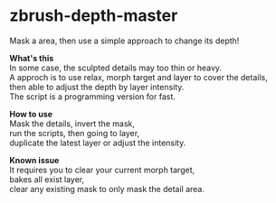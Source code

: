 # zbrush-depth-master
Mask a area, then use a simple approach to change its depth!

**What's this**  
In some case, the sculpted details may too thin or heavy.  
A approch is to use relax, morph target and layer to cover the details,  
then able to adjust the depth by layer intensity.  
The script is a programming version for fast.  

**How to use**  
Mask the details, invert the mask,  
run the scripts, then going to layer,  
duplicate the latest layer or adjust the intensity.  

**Known issue**  
It requires you to clear your current morph target,  
bakes all exist layer,  
clear any existing mask to only mask the detail area.  
